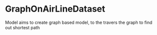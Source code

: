 # GraphOnAirLineDataset
Model aims to create graph based model, to the travers the graph to find out shortest path 

